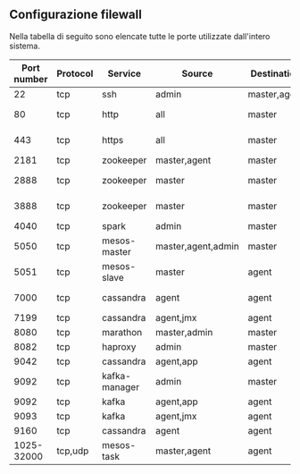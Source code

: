 ## Configurazione filewall

Nella tabella di seguito sono elencate tutte le porte utilizzate dall'intero sistema.

| Port number  | Protocol | Service       | Source             | Destination  | Description       |
| ------------ | -------- | ------------- | ------------------ | ------------ | ----------------- |
| 22           | tcp      | ssh           | admin              | master,agent | admin port        |
| 80           | tcp      | http          | all                | master       | service port      |
| 443          | tcp      | https         | all                | master       | service port      |
| 2181         | tcp      | zookeeper     | master,agent       | master       | client port       |
| 2888         | tcp      | zookeeper     | master             | master       | leader connection |
| 3888         | tcp      | zookeeper     | master             | master       | leader election   |
| 4040         | tcp      | spark         | admin              | master       | admin port        |
| 5050         | tcp      | mesos-master  | master,agent,admin | master       | master port       |
| 5051         | tcp      | mesos-slave   | master             | agent        | agent port        |
| 7000         | tcp      | cassandra     | agent              | agent        | internal port     |
| 7199         | tcp      | cassandra     | agent,jmx          | agent        | jmx port          |
| 8080         | tcp      | marathon      | master,admin       | master       | admin port        |
| 8082         | tcp      | haproxy       | admin              | master       | stats port        |
| 9042         | tcp      | cassandra     | agent,app          | agent        | client port       |
| 9092         | tcp      | kafka-manager | admin              | master       | admin port        |
| 9092         | tcp      | kafka         | agent,app          | agent        | client port       |
| 9093         | tcp      | kafka         | agent,jmx          | agent        | jmx port          |
| 9160         | tcp      | cassandra     | agent              | agent        | thrift port       |
| 1025-32000   | tcp,udp  | mesos-task    | master,agent       | agent        | mesos task port   |
